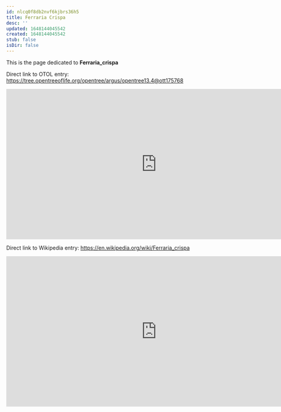 ```yaml
---
id: nlcq0f8db2nvf6kjbrs36h5
title: Ferraria Crispa
desc: ''
updated: 1648144045542
created: 1648144045542
stub: false
isDir: false
---
```

This is the page dedicated to **Ferraria_crispa**


Direct link to OTOL entry: https://tree.opentreeoflife.org/opentree/argus/opentree13.4@ott175768



<html>
    <body>
    <iframe src="https://tree.opentreeoflife.org/opentree/argus/opentree13.4@ott175768"
    width="800" height="400" frameborder="0" allowfullscreen> </iframe>
    </body>
</html>
    


Direct link to Wikipedia entry: https://en.wikipedia.org/wiki/Ferraria_crispa



<html>
    <body>
    <iframe src="https://en.wikipedia.org/wiki/Ferraria_crispa"
    width="800" height="400" frameborder="0" allowfullscreen> </iframe>
    </body>
</html>
    
